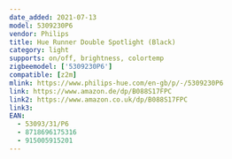```yaml
---
date_added: 2021-07-13
model: 5309230P6
vendor: Philips
title: Hue Runner Double Spotlight (Black)
category: light
supports: on/off, brightness, colortemp
zigbeemodel: ['5309230P6']
compatible: [z2m]
mlink: https://www.philips-hue.com/en-gb/p/-/5309230P6
link: https://www.amazon.de/dp/B088S17FPC
link2: https://www.amazon.co.uk/dp/B088S17FPC
link3: 
EAN: 
  - 53093/31/P6
  - 8718696175316
  - 915005915201
---
```

